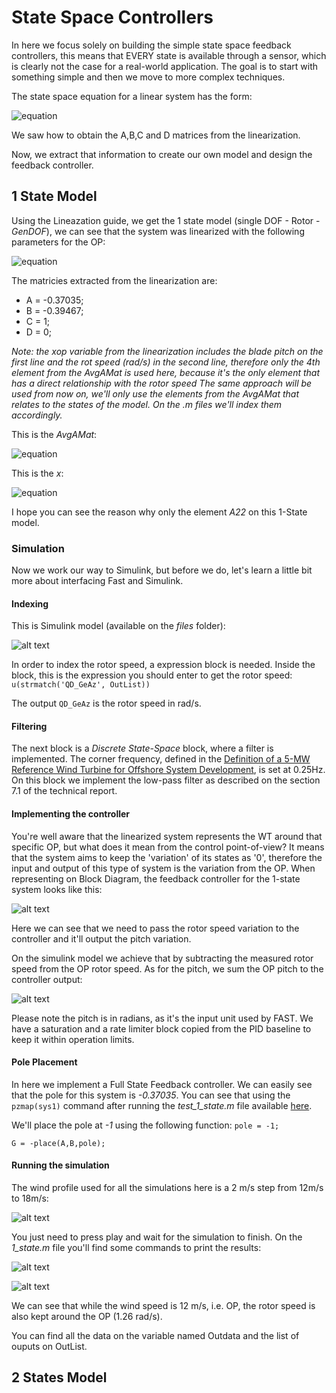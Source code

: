 # State Space Controllers

In here we focus solely on building the simple state space feedback controllers, this means that EVERY state is available through a sensor, which is clearly not the case for a real-world application. The goal is to start with something simple and then we move to more complex techniques.

The state space equation for a linear system has the form:

![equation](https://raw.githubusercontent.com/borgestassio/Wind-Turbine-Control/master/State%20Space%20Feedback/images/eqn1.png "Eq1")


We saw how to obtain the A,B,C and D matrices from the linearization. 

Now, we extract that information to create our own model and design the feedback controller.

## 1 State Model

Using the Lineazation guide, we get the 1 state model (single DOF - Rotor - *GenDOF*), we can see that the system was linearized with the following parameters for the OP:

![equation](https://raw.githubusercontent.com/borgestassio/Wind-Turbine-Control/master/State%20Space%20Feedback/images/eqn2.png "Eq1")

The matricies extracted from the linearization are:
* A = -0.37035;
* B = -0.39467;
* C = 1;
* D = 0;

*Note: the xop variable from the linearization includes the blade pitch on the first line and the rot speed (rad/s) in the second line, therefore only the 4th element from the AvgAMat is used here, because it's the only element that has a direct relationship with the rotor speed*
*The same approach will be used from now on, we'll only use the elements from the AvgAMat that relates to the states of the model. On the .m files we'll index them accordingly.*

This is the *AvgAMat*: 

![equation](https://raw.githubusercontent.com/borgestassio/Wind-Turbine-Control/master/State%20Space%20Feedback/images/eq3.png "Eq2")

This is the *x*:

![equation](https://raw.githubusercontent.com/borgestassio/Wind-Turbine-Control/master/State%20Space%20Feedback/images/eq3.png "Eq2")

I hope you can see the reason why only the element *A22* on this 1-State model.

### Simulation

Now we work our way to Simulink, but before we do, let's learn a little bit more about interfacing Fast and Simulink.

#### Indexing

This is Simulink model (available on the *files* folder):

![alt text](https://raw.githubusercontent.com/borgestassio/Wind-Turbine-Control/master/State%20Space%20Feedback/images/1_state.PNG "1 state model")

In order to index the rotor speed, a expression block is needed. Inside the block, this is the expression you should enter to get the rotor speed:
`u(strmatch('QD_GeAz', OutList))`

The output `QD_GeAz` is the rotor speed in rad/s.

#### Filtering

The next block is a *Discrete State-Space* block, where a filter is implemented. The corner frequency, defined in the [Definition of a 5-MW Reference Wind Turbine for Offshore System Development](http://www.nrel.gov/docs/fy09osti/38060.pdf), is set at 0.25Hz.
On this block we implement the low-pass filter as described on the section 7.1 of the technical report.

#### Implementing the controller

You're well aware that the linearized system represents the WT around that specific OP, but what does it mean from the control point-of-view?
It means that the system aims to keep the 'variation' of its states as '0', therefore the input and output of this type of system is the variation from the OP.
When representing on Block Diagram, the feedback controller for the 1-state system looks like this:

![alt text](https://raw.githubusercontent.com/borgestassio/Wind-Turbine-Control/master/State%20Space%20Feedback/images/1_state_block.PNG "1 state model")

Here we can see that we need to pass the rotor speed variation to the controller and it'll output the pitch variation.

On the simulink model we achieve that by subtracting the measured rotor speed from the OP rotor speed.
As for the pitch, we sum the OP pitch to the controller output:

![alt text](https://raw.githubusercontent.com/borgestassio/Wind-Turbine-Control/master/State%20Space%20Feedback/images/1_state_feedback.PNG "1 state feedback")

Please note the pitch is in radians, as it's the input unit used by FAST.
We have a saturation and a rate limiter block copied from the PID baseline to keep it within operation limits.

#### Pole Placement

In here we implement a Full State Feedback controller.
We can easily see that the pole for this system is *-0.37035*.
You can see that using the `pzmap(sys1)` command after running the *test_1_state.m* file available [here](./State%20Space%20Feedback/files).

We'll place the pole at *-1* using the following function: 
`pole = -1;`

`G = -place(A,B,pole);`

#### Running the simulation

The wind profile used for all the simulations here is a 2 m/s step from 12m/s to 18m/s:

![alt text](https://raw.githubusercontent.com/borgestassio/Wind-Turbine-Control/master/State%20Space%20Feedback/images/windprofile.png "wind profile")

You just need to press play and wait for the simulation to finish.
On the *1_state.m* file you'll find some commands to print the results:

![alt text](https://raw.githubusercontent.com/borgestassio/Wind-Turbine-Control/master/State%20Space%20Feedback/images/1_state_pitch.png "1 state pitch") 

![alt text](https://raw.githubusercontent.com/borgestassio/Wind-Turbine-Control/master/State%20Space%20Feedback/images/1_state_rot.png "1 state rotor") 

We can see that while the wind speed is 12 m/s, i.e. OP, the rotor speed is also kept around the OP (1.26 rad/s).

You can find all the data on the variable named Outdata and the list of ouputs on OutList.

## 2 States Model